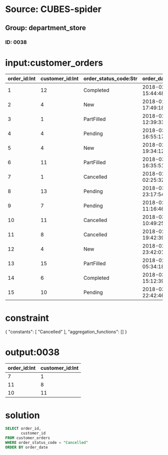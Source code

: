 # Source: CUBES-spider
## Group: department_store
### ID: 0038

# input:customer_orders

| order_id:Int | customer_id:Int | order_status_code:Str | order_date:Str |
|---|---|---|---|
| 1 | 12 | Completed | 2018-02-10 15:44:48 |
| 2 | 4 | New | 2018-01-31 17:49:18 |
| 3 | 1 | PartFilled | 2018-02-26 12:39:33 |
| 4 | 4 | Pending | 2018-03-07 16:55:17 |
| 5 | 4 | New | 2018-02-12 19:34:12 |
| 6 | 11 | PartFilled | 2018-03-06 16:35:51 |
| 7 | 1 | Cancelled | 2018-02-15 02:25:32 |
| 8 | 13 | Pending | 2018-03-05 23:17:54 |
| 9 | 7 | Pending | 2018-02-09 11:16:46 |
| 10 | 11 | Cancelled | 2018-03-22 10:49:25 |
| 11 | 8 | Cancelled | 2018-02-16 19:42:39 |
| 12 | 4 | New | 2018-02-02 23:42:01 |
| 13 | 15 | PartFilled | 2018-02-26 05:34:18 |
| 14 | 6 | Completed | 2018-03-18 15:12:39 |
| 15 | 10 | Pending | 2018-03-16 22:42:46 |

# constraint

{
  "constants": [
    "Cancelled"
  ],
  "aggregation_functions": []
}

# output:0038

| order_id:Int | customer_id:Int |
|---|---|
| 7 | 1 |
| 11 | 8 |
| 10 | 11 |

# solution

```sql
SELECT order_id,
       customer_id
FROM customer_orders
WHERE order_status_code = "Cancelled"
ORDER BY order_date
```
